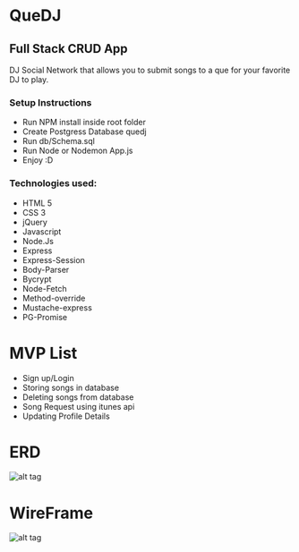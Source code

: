 # QueDJ
## Full Stack CRUD App

 DJ Social Network that allows you to submit songs to a que for your favorite DJ to play.

### Setup Instructions
- Run NPM install inside root folder
- Create Postgress Database quedj
- Run db/Schema.sql
- Run Node or Nodemon App.js
- Enjoy :D

### Technologies used:
- HTML 5
- CSS 3
- jQuery
- Javascript
- Node.Js
- Express
- Express-Session
- Body-Parser
- Bycrypt
- Node-Fetch
- Method-override
- Mustache-express
- PG-Promise

# MVP List
- Sign up/Login
- Storing songs in database
- Deleting songs from database
- Song Request using itunes api
- Updating Profile Details

# ERD
![alt tag](https://raw.githubusercontent.com/itajenglish/QueDJ/master/public/images/erdplus-diagram.png)

# WireFrame
![alt tag](https://raw.githubusercontent.com/itajenglish/QueDJ/master/public/images/IMG_2924.JPG)


